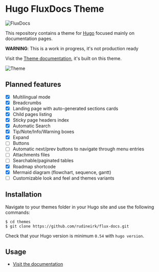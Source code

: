 # Hugo FluxDocs Theme

![FluxDocs](https://github.com/rudineirk/flux-docs/raw/master/exampleSite/static/img/logo.svg)

This repository contains a theme for [Hugo](https://gohugo.io/) focused mainly
on documentation pages.

**WARNING**: This is a work in progress, it's not production ready

Visit the [Theme documentation](https://rudineirk.github.io/flux-docs/),
it's built on this theme.

![Theme](https://github.com/rudineirk/flux-docs/raw/master/exampleSite/static/img/theme.png)

## Planned features

- [x] Multilingual mode
- [x] Breadcrumbs
- [x] Landing page with auto-generated sections cards
- [x] Child pages listing
- [x] Sticky page headers index
- [x] Automatic Search
- [x] Tip/Note/Info/Warning boxes
- [x] Expand
- [ ] Buttons
- [ ] Automatic next/prev buttons to navigate through menu entries
- [ ] Attachments files
- [ ] Searchable/paginated tables
- [x] Roadmap shortcode
- [x] Mermaid diagram (flowchart, sequence, gantt)
- [ ] Customizable look and feel and themes variants

## Installation

Navigate to your themes folder in your Hugo site and use the following commands:

```
$ cd themes
$ git clone https://github.com/rudineirk/flux-docs.git
```

Check that your Hugo version is minimum `0.54` with `hugo version`.

## Usage

- [Visit the documentation](https://rudineirk.github.io/flux-docs/)
